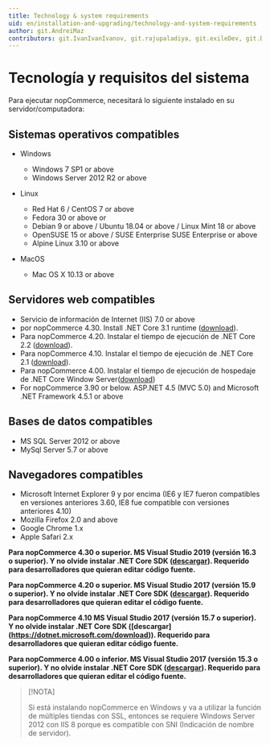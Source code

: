 ```yaml
---
title: Technology & system requirements
uid: en/installation-and-upgrading/technology-and-system-requirements
author: git.AndreiMaz
contributors: git.IvanIvanIvanov, git.rajupaladiya, git.exileDev, git.DmitriyKulagin
---
```


# Tecnología y requisitos del sistema

Para ejecutar nopCommerce, necesitará lo siguiente instalado en su servidor/computadora:

## Sistemas operativos compatibles

* Windows
    * Windows 7 SP1 or above
    * Windows Server 2012 R2 or above

* Linux
    * Red Hat 6 / CentOS 7 or above
    * Fedora 30 or above or
    * Debian 9 or above / Ubuntu 18.04 or above / Linux Mint 18 or above
    * OpenSUSE 15 or above / SUSE Enterprise SUSE Enterprise or above
    * Alpine Linux 3.10 or above

* MacOS
    * Mac OS X 10.13 or above


## Servidores web compatibles

* Servicio de información de Internet (IIS) 7.0 or above
* por nopCommerce 4.30. Install .NET Core 3.1 runtime ([download](https://dotnet.microsoft.com/download/dotnet-core/thank-you/runtime-aspnetcore-3.1.3-windows-hosting-bundle-installer)).
* Para nopCommerce 4.20. Instalar el tiempo de ejecución de .NET Core 2.2 ([download](https://dotnet.microsoft.com/download)).
* Para nopCommerce 4.10. Instalar el tiempo de ejecución de .NET Core 2.1 ([download](https://dotnet.microsoft.com/download)).
* Para nopCommerce 4.00. Instalar el tiempo de ejecución de hospedaje de .NET Core Window Server([download](https://dotnet.microsoft.com/download))
* For nopCommerce 3.90 or below. ASP.NET 4.5 (MVC 5.0) and Microsoft .NET Framework 4.5.1 or above

## Bases de datos compatibles

* MS SQL Server 2012 or above
* MySql Server 5.7 or above

## Navegadores compatibles

* Microsoft Internet Explorer 9 y por encima (IE6 y IE7 fueron compatibles en versiones anteriores 3.60, IE8 fue compatible con versiones anteriores 4.10)
* Mozilla Firefox 2.0 and above
* Google Chrome 1.x
* Apple Safari 2.x

**Para nopCommerce 4.30 o superior. MS Visual Studio 2019 (versión 16.3 o superior). Y no olvide instalar .NET Core SDK ([descargar](https://dotnet.microsoft.com/download/dotnet-core/thank-you/sdk-3.1.201-windows-x64-installer)). Requerido para desarrolladores que quieran editar código fuente.**

**Para nopCommerce 4.20 o superior. MS Visual Studio 2017 (versión 15.9 o superior). Y no olvide instalar .NET Core SDK ([descargar](https://dotnet.microsoft.com/download)). Requerido para desarrolladores que quieran editar el código fuente.**

**Para nopCommerce 4.10 MS Visual Studio 2017 (versión 15.7 o superior). Y no olvide instalar .NET Core SDK ([descargar] (https://dotnet.microsoft.com/download)). Requerido para desarrolladores que quieran editar código fuente.**

**Para nopCommerce 4.00 o inferior. MS Visual Studio 2017 (versión 15.3 o superior). Y no olvide instalar .NET Core SDK ([descargar](https://dotnet.microsoft.com/download)). Requerido para desarrolladores que quieran editar el código fuente.**

> [!NOTA]
>
> Si está instalando nopCommerce en Windows y va a utilizar la función de múltiples tiendas con SSL, entonces se requiere Windows Server 2012 con IIS 8 porque es compatible con SNI (Indicación de nombre de servidor).
